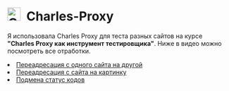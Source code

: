 <h1>
<img src="https://camo.githubusercontent.com/51853941260ae860198fc42caf94c597eba7dc12e6f8d3caf65df49c1b6e82b6/68747470733a2f2f63646e2e69636f6e2d69636f6e732e636f6d2f69636f6e73322f333035332f504e472f3531322f636861726c65735f70726f78795f6d61636f735f6269677375725f69636f6e5f3139303330322e706e67" title="Charles Proxy" **alt="Charles Proxy" width="30" height="30"/>&nbsp; Charles-Proxy
</h1>
<p>
Я использовала Charles Proxy для теста разных сайтов на курсе <b>"Charles Proxy как инструмент тестировщика"</b>. Ниже в видео можно посмотреть все отработки.
<li>
 <a href="https://drive.google.com/file/d/1iGpq1ZXpvhVIrRTGcX6pSzQXuBqh3nbO/view?usp=drive_link" rel="noflow">Переадресация с одного сайта на другой</a> 
</li>
<li>
 <a href="https://drive.google.com/file/d/1A0AyRBYQosa-U9HYZQeImeYsMXTKpFdl/view?usp=drive_link" rel="noflow">Переадресация c сайта на картинку</a> 
</li>
<li>
 <a href="https://drive.google.com/file/d/1on4qmgS6s1UMBnztAgsh3dipaOQ8wvqY/view?usp=drive_link" rel="noflow">Подмена статус кодов</a> 
</li>
</p>
